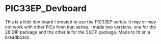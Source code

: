 # PIC33EP_Devboard
This is a little dev board I created to use the PIC33EP series. It may or may not work with other PICs from that series. I made two versions, one for the 28 DIP package and the other is for the SSOP package. Made to fit on a breadboard.
